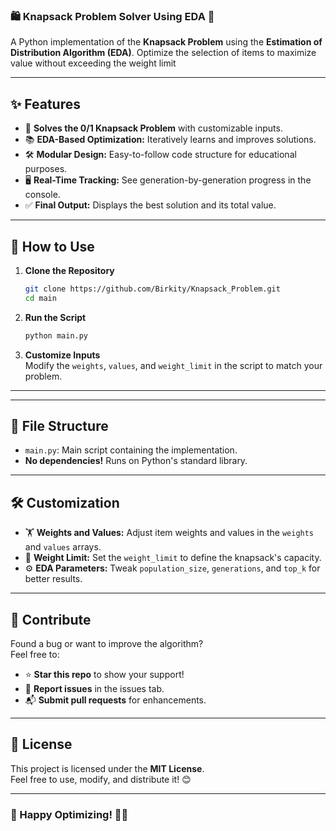 ### 🛍️ Knapsack Problem Solver Using EDA 🧠

A Python implementation of the **Knapsack Problem** using the **Estimation of Distribution Algorithm (EDA)**. Optimize the selection of items to maximize value without exceeding the weight limit

---

## ✨ Features
- 🚀 **Solves the 0/1 Knapsack Problem** with customizable inputs.
- 📚 **EDA-Based Optimization:** Iteratively learns and improves solutions.
- 🛠️ **Modular Design:** Easy-to-follow code structure for educational purposes.
- 🖥️ **Real-Time Tracking:** See generation-by-generation progress in the console.
- ✅ **Final Output:** Displays the best solution and its total value.

---

## 🔧 How to Use
1. **Clone the Repository**  
   ```bash
   git clone https://github.com/Birkity/Knapsack_Problem.git
   cd main
   ```

2. **Run the Script**  
   ```bash
   python main.py
   ```

3. **Customize Inputs**  
   Modify the `weights`, `values`, and `weight_limit` in the script to match your problem.

---



---

## 📂 File Structure
- `main.py`: Main script containing the implementation.
- **No dependencies!** Runs on Python's standard library.

---

## 🛠️ Customization
- 🏋️ **Weights and Values:** Adjust item weights and values in the `weights` and `values` arrays.
- 🎯 **Weight Limit:** Set the `weight_limit` to define the knapsack's capacity.
- ⚙️ **EDA Parameters:** Tweak `population_size`, `generations`, and `top_k` for better results.

---

## 🌟 Contribute
Found a bug or want to improve the algorithm?  
Feel free to:
- ⭐ **Star this repo** to show your support!
- 🐛 **Report issues** in the issues tab.
- 📬 **Submit pull requests** for enhancements.

---

## 📜 License
This project is licensed under the **MIT License**.  
Feel free to use, modify, and distribute it! 😊

---

### 🚀 Happy Optimizing! 🎒✨
